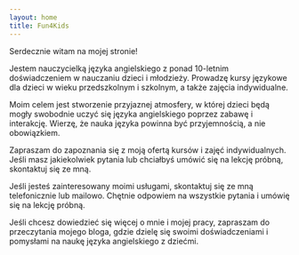 ```yaml
---
layout: home
title: Fun4Kids
---
```


Serdecznie witam na mojej stronie!

Jestem nauczycielką języka angielskiego z ponad 10-letnim doświadczeniem w nauczaniu dzieci i młodzieży. Prowadzę kursy językowe dla dzieci w wieku przedszkolnym i szkolnym, a także zajęcia indywidualne.

Moim celem jest stworzenie przyjaznej atmosfery, w której dzieci będą mogły swobodnie uczyć się języka angielskiego poprzez zabawę i interakcję. Wierzę, że nauka języka powinna być przyjemnością, a nie obowiązkiem.

Zapraszam do zapoznania się z moją ofertą kursów i zajęć indywidualnych. Jeśli masz jakiekolwiek pytania lub chciałbyś umówić się na lekcję próbną, skontaktuj się ze mną.

Jeśli jesteś zainteresowany moimi usługami, skontaktuj się ze mną telefonicznie lub mailowo. Chętnie odpowiem na wszystkie pytania i umówię się na lekcję próbną.

Jeśli chcesz dowiedzieć się więcej o mnie i mojej pracy, zapraszam do przeczytania mojego bloga, gdzie dzielę się swoimi doświadczeniami i pomysłami na naukę języka angielskiego z dziećmi.
